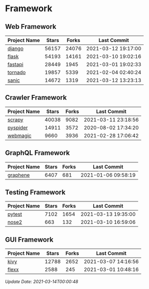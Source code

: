 # Framework

## Web Framework
| Project Name | Stars | Forks | Last Commit |
| ------------ | ----- | ----- | ----------- |
| [django](https://github.com/django/django) | 56157 | 24076 | 2021-03-12 19:17:00 |
| [flask](https://github.com/pallets/flask) | 54193 | 14161 | 2021-03-10 19:02:16 |
| [fastapi](https://github.com/tiangolo/fastapi) | 28449 | 1945 | 2021-03-01 19:02:33 |
| [tornado](https://github.com/tornadoweb/tornado) | 19857 | 5339 | 2021-02-04 02:40:24 |
| [sanic](https://github.com/sanic-org/sanic) | 14672 | 1319 | 2021-03-12 13:23:13 |

## Crawler Framework
| Project Name | Stars | Forks | Last Commit |
| ------------ | ----- | ----- | ----------- |
| [scrapy](https://github.com/scrapy/scrapy) | 40038 | 9082 | 2021-03-11 23:18:56 |
| [pyspider](https://github.com/binux/pyspider) | 14911 | 3572 | 2020-08-02 17:34:20 |
| [webmagic](https://github.com/code4craft/webmagic) | 9660 | 3936 | 2021-02-28 17:06:42 |

## GraphQL Framework
| Project Name | Stars | Forks | Last Commit |
| ------------ | ----- | ----- | ----------- |
| [graphene](https://github.com/graphql-python/graphene) | 6407 | 681 | 2021-01-06 09:58:19 |

## Testing Framework
| Project Name | Stars | Forks | Last Commit |
| ------------ | ----- | ----- | ----------- |
| [pytest](https://github.com/pytest-dev/pytest) | 7102 | 1654 | 2021-03-13 19:35:00 |
| [nose2](https://github.com/nose-devs/nose2) | 663 | 132 | 2021-03-10 16:59:06 |

## GUI Framework
| Project Name | Stars | Forks | Last Commit |
| ------------ | ----- | ----- | ----------- |
| [kivy](https://github.com/kivy/kivy) | 12788 | 2652 | 2021-03-07 14:16:56 |
| [flexx](https://github.com/flexxui/flexx) | 2588 | 245 | 2021-03-01 10:48:16 |

*Update Date: 2021-03-14T00:00:48*